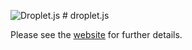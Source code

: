 <img alt="Droplet.js" src="http://antonlapshin.github.io/droplet.js/images/water-drop-blue.png" /> # droplet.js

Please see the [website](http://antonlapshin.github.io/droplet.js/) for further details.
